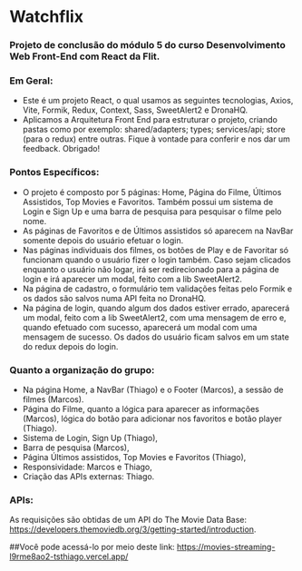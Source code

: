# Watchflix
### Projeto de conclusão do módulo 5 do curso Desenvolvimento Web Front-End com React da Flit.

### Em Geral:
- Este é um projeto React, o qual usamos as seguintes tecnologias, Axios, Vite, Formik, Redux, Context, Sass, SweetAlert2 e DronaHQ. 
- Aplicamos a Arquitetura Front End para estruturar o projeto, criando pastas como por exemplo: shared/adapters; types; services/api; store (para o redux) entre outras.
Fique à vontade para conferir e nos dar um feedback. Obrigado!

### Pontos Específicos:
- O projeto é composto por 5 páginas: Home, Página do Filme, Últimos Assistidos, Top Movies e Favoritos. Também possui um sistema de Login e Sign Up e uma barra de pesquisa para pesquisar o filme pelo nome.
- As páginas de Favoritos e de Últimos assistidos só aparecem na NavBar somente depois do usuário efetuar o login.
- Nas páginas individuais dos filmes, os botões de Play e de Favoritar só funcionam quando o usuário fizer o login também. Caso sejam clicados enquanto o usuário não logar, irá ser redirecionado para a página de login e irá aparecer um modal, feito com a lib SweetAlert2.
- Na página de cadastro, o formulário tem validações feitas pelo Formik e os dados são salvos numa API feita no DronaHQ.
- Na página de login, quando algum dos dados estiver errado, aparecerá um modal, feito com a lib SweetAlert2, com uma mensagem de erro e, 
quando efetuado com sucesso, aparecerá um modal com uma mensagem de sucesso. Os dados do usuário ficam salvos em um state do redux depois do login.

### Quanto a organização do grupo:
- Na página Home, a NavBar (Thiago) e o Footer (Marcos), a sessão de filmes (Marcos).
- Página do Filme, quanto a lógica para aparecer as informações (Marcos), lógica do botão para adicionar nos favoritos e botão player (Thiago).
- Sistema de Login, Sign Up (Thiago),
- Barra de pesquisa (Marcos),
- Página Últimos assistidos, Top Movies e Favoritos (Thiago),
- Responsividade: Marcos e Thiago,
- Criação das APIs externas: Thiago.

### APIs:
As requisições são obtidas de um API do The Movie Data Base:
https://developers.themoviedb.org/3/getting-started/introduction.

##Você pode acessá-lo por meio deste link: 
https://movies-streaming-l9rme8ao2-tsthiago.vercel.app/